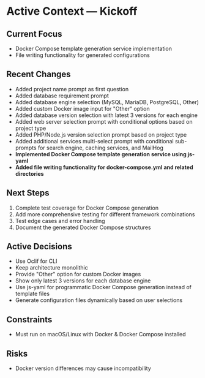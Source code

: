 # Active Context — Kickoff

## Current Focus
- Docker Compose template generation service implementation
- File writing functionality for generated configurations

## Recent Changes
- Added project name prompt as first question
- Added database requirement prompt
- Added database engine selection (MySQL, MariaDB, PostgreSQL, Other)
- Added custom Docker image input for "Other" option
- Added database version selection with latest 3 versions for each engine
- Added web server selection prompt with conditional options based on project type
- Added PHP/Node.js version selection prompt based on project type
- Added additional services multi-select prompt with conditional sub-prompts for search engine, caching services, and MailHog
- **Implemented Docker Compose template generation service using js-yaml**
- **Added file writing functionality for docker-compose.yml and related directories**

## Next Steps
1. Complete test coverage for Docker Compose generation
2. Add more comprehensive testing for different framework combinations
3. Test edge cases and error handling
4. Document the generated Docker Compose structures

## Active Decisions
- Use Oclif for CLI
- Keep architecture monolithic
- Provide "Other" option for custom Docker images
- Show only latest 3 versions for each database engine
- Use js-yaml for programmatic Docker Compose generation instead of template files
- Generate configuration files dynamically based on user selections

## Constraints
- Must run on macOS/Linux with Docker & Docker Compose installed

## Risks
- Docker version differences may cause incompatibility
